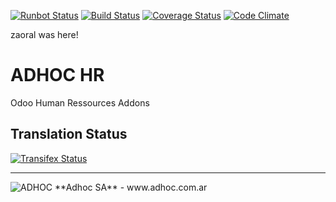 [![Runbot Status](http://runbot.adhoc.com.ar/runbot/badge/flat/22/13.0.svg)](http://runbot.adhoc.com.ar/runbot/repo/github-com-ingadhoc-hr-22)
[![Build Status](https://travis-ci.org/ingadhoc/hr.svg?branch=13.0)](https://travis-ci.org/ingadhoc/hr)
[![Coverage Status](https://coveralls.io/repos/ingadhoc/hr/badge.png?branch=13.0)](https://coveralls.io/r/ingadhoc/hr?branch=13.0)
[![Code Climate](https://codeclimate.com/github/ingadhoc/hr/badges/gpa.svg)](https://codeclimate.com/github/ingadhoc/hr)

zaoral was here!

# ADHOC HR

Odoo Human Ressources Addons

[//]: # (addons)
[//]: # (end addons)

Translation Status
------------------
[![Transifex Status](https://www.transifex.com/projects/p/ingadhoc-hr-13-0/chart/image_png)](https://www.transifex.com/projects/p/ingadhoc-hr-13-0)

----

<img alt="ADHOC" src="http://fotos.subefotos.com/83fed853c1e15a8023b86b2b22d6145bo.png" />
**Adhoc SA** - www.adhoc.com.ar
